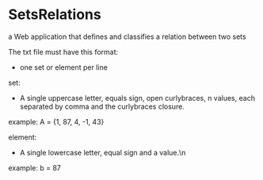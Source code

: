 # SetsRelations
a Web application that defines and classifies a relation between two sets 

The txt file must have this format:
* one set or element per line

set:
* A single uppercase letter, equals sign, open curlybraces, n values, each separated by comma and the curlybraces closure.

example: A = {1, 87, 4, -1, 43}

element:
* A single lowercase letter, equal sign and a value.\n

example: b = 87
